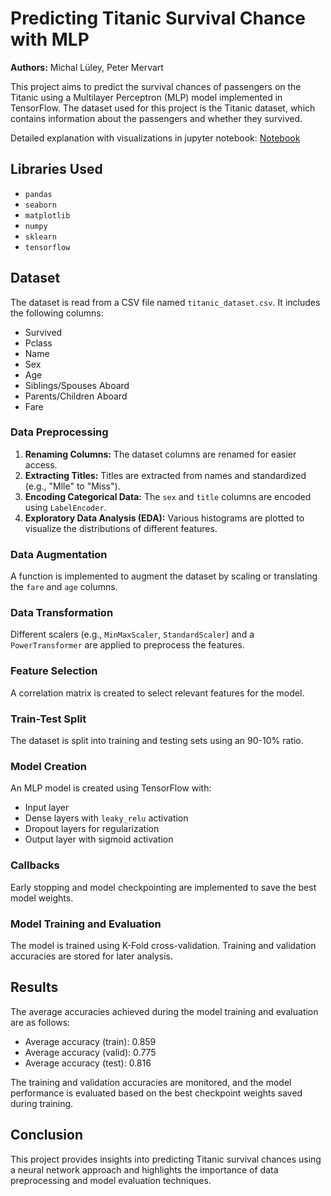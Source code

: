 # Predicting Titanic Survival Chance with MLP

**Authors:** Michal Lüley, Peter Mervart

This project aims to predict the survival chances of passengers on the Titanic using a Multilayer Perceptron (MLP) model implemented in TensorFlow. The dataset used for this project is the Titanic dataset, which contains information about the passengers and whether they survived.

Detailed explanation with visualizations in jupyter notebook: [Notebook](TitanicSurvivalRate.ipynb)

## Libraries Used
- `pandas`
- `seaborn`
- `matplotlib`
- `numpy`
- `sklearn`
- `tensorflow`

## Dataset
The dataset is read from a CSV file named `titanic_dataset.csv`. It includes the following columns:
- Survived
- Pclass
- Name
- Sex
- Age
- Siblings/Spouses Aboard
- Parents/Children Aboard
- Fare

### Data Preprocessing
1. **Renaming Columns:** The dataset columns are renamed for easier access.
2. **Extracting Titles:** Titles are extracted from names and standardized (e.g., "Mlle" to "Miss").
3. **Encoding Categorical Data:** The `sex` and `title` columns are encoded using `LabelEncoder`.
4. **Exploratory Data Analysis (EDA):** Various histograms are plotted to visualize the distributions of different features.

### Data Augmentation
A function is implemented to augment the dataset by scaling or translating the `fare` and `age` columns.

### Data Transformation
Different scalers (e.g., `MinMaxScaler`, `StandardScaler`) and a `PowerTransformer` are applied to preprocess the features.

### Feature Selection
A correlation matrix is created to select relevant features for the model.

### Train-Test Split
The dataset is split into training and testing sets using an 90-10% ratio.

### Model Creation
An MLP model is created using TensorFlow with:
- Input layer
- Dense layers with `leaky_relu` activation
- Dropout layers for regularization
- Output layer with sigmoid activation

### Callbacks
Early stopping and model checkpointing are implemented to save the best model weights.

### Model Training and Evaluation
The model is trained using K-Fold cross-validation. Training and validation accuracies are stored for later analysis.

## Results
The average accuracies achieved during the model training and evaluation are as follows:
- Average accuracy (train): 0.859
- Average accuracy (valid): 0.775
- Average accuracy (test): 0.816

The training and validation accuracies are monitored, and the model performance is evaluated based on the best checkpoint weights saved during training.

## Conclusion
This project provides insights into predicting Titanic survival chances using a neural network approach and highlights the importance of data preprocessing and model evaluation techniques.
